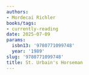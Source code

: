 ```yaml
---
authors:
- Mordecai Richler
books/tags:
- currently-reading
date: 2025-07-09
params:
  isbn13: '9780771099748'
  year: '1989'
slug: '9780771099748'
title: St. Urbain's Horseman
---
```


<!--more-->